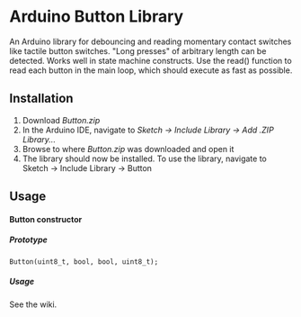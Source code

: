 # Arduino Button Library

An Arduino library for debouncing and reading momentary contact switches like tactile button switches.  "Long presses" of arbitrary length can be detected. Works well in state machine constructs.  Use the read() function to read each button in the main loop, which should execute as fast as possible.

## Installation

1. Download _Button.zip_
2. In the Arduino IDE, navigate to _Sketch → Include Library → Add .ZIP Library..._
3. Browse to where _Button.zip_ was downloaded and open it
4. The library should now be installed. To use the library, navigate to Sketch → Include Library → Button

## Usage

#### Button constructor

##### Prototype

    Button(uint8_t, bool, bool, uint8_t);

##### Usage

See the wiki.
